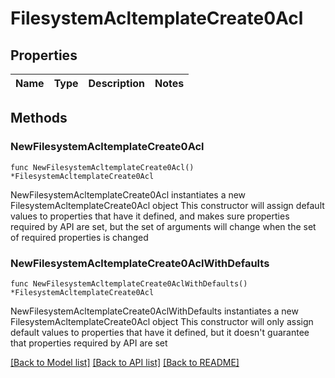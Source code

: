# FilesystemAcltemplateCreate0Acl

## Properties

Name | Type | Description | Notes
------------ | ------------- | ------------- | -------------

## Methods

### NewFilesystemAcltemplateCreate0Acl

`func NewFilesystemAcltemplateCreate0Acl() *FilesystemAcltemplateCreate0Acl`

NewFilesystemAcltemplateCreate0Acl instantiates a new FilesystemAcltemplateCreate0Acl object
This constructor will assign default values to properties that have it defined,
and makes sure properties required by API are set, but the set of arguments
will change when the set of required properties is changed

### NewFilesystemAcltemplateCreate0AclWithDefaults

`func NewFilesystemAcltemplateCreate0AclWithDefaults() *FilesystemAcltemplateCreate0Acl`

NewFilesystemAcltemplateCreate0AclWithDefaults instantiates a new FilesystemAcltemplateCreate0Acl object
This constructor will only assign default values to properties that have it defined,
but it doesn't guarantee that properties required by API are set


[[Back to Model list]](../README.md#documentation-for-models) [[Back to API list]](../README.md#documentation-for-api-endpoints) [[Back to README]](../README.md)


